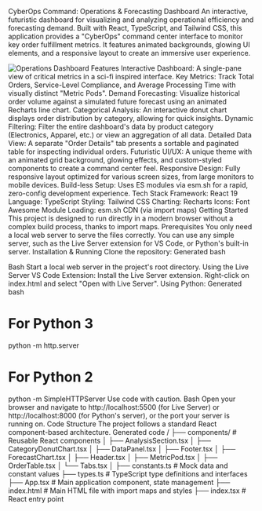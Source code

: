 CyberOps Command: Operations & Forecasting Dashboard
An interactive, futuristic dashboard for visualizing and analyzing operational efficiency and forecasting demand. Built with React, TypeScript, and Tailwind CSS, this application provides a "CyberOps" command center interface to monitor key order fulfillment metrics. It features animated backgrounds, glowing UI elements, and a responsive layout to create an immersive user experience.

![Operations Dashboard](images/operations_dashboard.png)
 Features
Interactive Dashboard: A single-pane view of critical metrics in a sci-fi inspired interface.
Key Metrics: Track Total Orders, Service-Level Compliance, and Average Processing Time with visually distinct "Metric Pods".
Demand Forecasting: Visualize historical order volume against a simulated future forecast using an animated Recharts line chart.
Categorical Analysis: An interactive donut chart displays order distribution by category, allowing for quick insights.
Dynamic Filtering: Filter the entire dashboard's data by product category (Electronics, Apparel, etc.) or view an aggregation of all data.
Detailed Data View: A separate "Order Details" tab presents a sortable and paginated table for inspecting individual orders.
Futuristic UI/UX: A unique theme with an animated grid background, glowing effects, and custom-styled components to create a command center feel.
Responsive Design: Fully responsive layout optimized for various screen sizes, from large monitors to mobile devices.
Build-less Setup: Uses ES modules via esm.sh for a rapid, zero-config development experience.
 Tech Stack
Framework: React 19
Language: TypeScript
Styling: Tailwind CSS
Charting: Recharts
Icons: Font Awesome
Module Loading: esm.sh CDN (via import maps)
 Getting Started
This project is designed to run directly in a modern browser without a complex build process, thanks to import maps.
Prerequisites
You only need a local web server to serve the files correctly. You can use any simple server, such as the Live Server extension for VS Code, or Python's built-in server.
Installation & Running
Clone the repository:
Generated bash

Bash
Start a local web server in the project's root directory.
Using the Live Server VS Code Extension:
Install the Live Server extension.
Right-click on index.html and select "Open with Live Server".
Using Python:
Generated bash
# For Python 3
python -m http.server

# For Python 2
python -m SimpleHTTPServer
Use code with caution.
Bash
Open your browser and navigate to http://localhost:5500 (for Live Server) or http://localhost:8000 (for Python's server), or the port your server is running on.
 Code Structure
The project follows a standard React component-based architecture.
Generated code
/
├── components/           # Reusable React components
│   ├── AnalysisSection.tsx
│   ├── CategoryDonutChart.tsx
│   ├── DataPanel.tsx
│   ├── Footer.tsx
│   ├── ForecastChart.tsx
│   ├── Header.tsx
│   ├── MetricPod.tsx
│   ├── OrderTable.tsx
│   └── Tabs.tsx
│
├── constants.ts          # Mock data and constant values
├── types.ts              # TypeScript type definitions and interfaces
├── App.tsx               # Main application component, state management
├── index.html            # Main HTML file with import maps and styles
├── index.tsx             # React entry point
